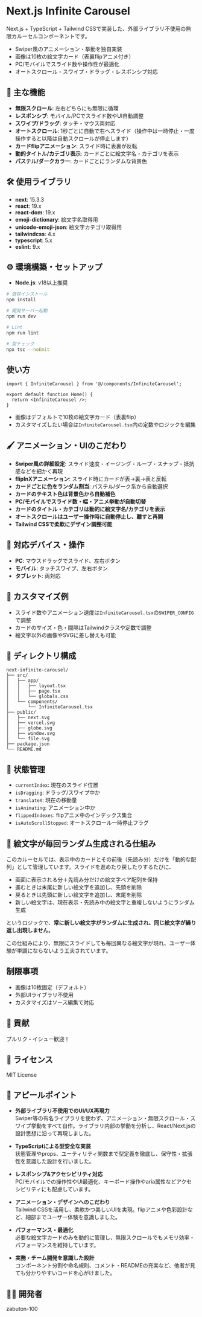 # Next.js Infinite Carousel

Next.js + TypeScript + Tailwind CSSで実装した、外部ライブラリ不使用の無限カルーセルコンポーネントです。

- Swiper風のアニメーション・挙動を独自実装
- 画像は10枚の絵文字カード（表裏flipアニメ付き）
- PC/モバイルでスライド数や操作性が最適化
- オートスクロール・スワイプ・ドラッグ・レスポンシブ対応

## 🚀 主な機能

- **無限スクロール**: 左右どちらにも無限に循環
- **レスポンシブ**: モバイル/PCでスライド数やUI自動調整
- **スワイプ/ドラッグ**: タッチ・マウス両対応
- **オートスクロール**: 1秒ごとに自動で右へスライド（操作中は一時停止・一度操作すると以降は自動スクロールが停止します）
- **カードflipアニメーション**: スライド時に表裏が反転
- **動的タイトル/カテゴリ表示**: カードごとに絵文字名・カテゴリを表示
- **パステル/ダークカラー**: カードごとにランダムな背景色

## 🛠️ 使用ライブラリ

- **next**: 15.3.3
- **react**: 19.x
- **react-dom**: 19.x
- **emoji-dictionary**: 絵文字名取得用
- **unicode-emoji-json**: 絵文字カテゴリ取得用
- **tailwindcss**: 4.x
- **typescript**: 5.x
- **eslint**: 9.x

## ⚙️ 環境構築・セットアップ

- **Node.js**: v18以上推奨

```bash
# 依存インストール
npm install

# 開発サーバー起動
npm run dev

# Lint
npm run lint

# 型チェック
npx tsc --noEmit
```

## 使い方

```tsx
import { InfiniteCarousel } from '@/components/InfiniteCarousel';

export default function Home() {
  return <InfiniteCarousel />;
}
```

- 画像はデフォルトで10枚の絵文字カード（表裏flip）
- カスタマイズしたい場合は`InfiniteCarousel.tsx`内の定数やロジックを編集

## 🖌️ アニメーション・UIのこだわり

- **Swiper風の詳細設定**: スライド速度・イージング・ループ・スナップ・抵抗感などを細かく再現
- **flipInXアニメーション**: スライド時にカードが表→裏→表と反転
- **カードごとに色をランダム割当**: パステル/ダーク系から自動選択
- **カードのテキスト色は背景色から自動補色**
- **PC/モバイルでスライド数・幅・アニメ挙動が自動切替**
- **カードのタイトル・カテゴリは動的に絵文字名/カテゴリを表示**
- **オートスクロールはユーザー操作時に自動停止し、離すと再開**
- **Tailwind CSSで柔軟にデザイン調整可能**

## 📱 対応デバイス・操作

- **PC**: マウスドラッグでスライド、左右ボタン
- **モバイル**: タッチスワイプ、左右ボタン
- **タブレット**: 両対応

## 🔧 カスタマイズ例

- スライド数やアニメーション速度は`InfiniteCarousel.tsx`の`SWIPER_CONFIG`で調整
- カードのサイズ・色・間隔はTailwindクラスや定数で調整
- 絵文字以外の画像やSVGに差し替えも可能

## 📁 ディレクトリ構成

```
next-infinite-carousel/
├── src/
│   ├── app/
│   │   ├── layout.tsx
│   │   ├── page.tsx
│   │   └── globals.css
│   └── components/
│       └── InfiniteCarousel.tsx
├── public/
│   ├── next.svg
│   ├── vercel.svg
│   ├── globe.svg
│   ├── window.svg
│   └── file.svg
├── package.json
└── README.md
```

## 📝 状態管理

- `currentIndex`: 現在のスライド位置
- `isDragging`: ドラッグ/スワイプ中か
- `translateX`: 現在の移動量
- `isAnimating`: アニメーション中か
- `flippedIndexes`: flipアニメ中のインデックス集合
- `isAutoScrollStopped`: オートスクロール一時停止フラグ

## 🎲 絵文字が毎回ランダム生成される仕組み

このカルーセルでは、表示中のカードとその前後（先読み分）だけを「動的な配列」として管理しています。スライドを進めたり戻したりするたびに、

- 画面に表示される分＋先読み分だけの絵文字ペア配列を保持
- 進むときは末尾に新しい絵文字を追加し、先頭を削除
- 戻るときは先頭に新しい絵文字を追加し、末尾を削除
- 新しい絵文字は、現在表示・先読み中の絵文字と重複しないようにランダム生成

というロジックで、**常に新しい絵文字がランダムに生成され、同じ絵文字が繰り返し出現しません**。

この仕組みにより、無限にスライドしても毎回異なる絵文字が現れ、ユーザー体験が単調にならないよう工夫されています。

## 制限事項

- 画像は10枚固定（デフォルト）
- 外部UIライブラリ不使用
- カスタマイズはソース編集で対応

## 🤝 貢献

プルリク・イシュー歓迎！

## 📄 ライセンス

MIT License

## 🌟 アピールポイント

- **外部ライブラリ不使用でのUI/UX再現力**  
  Swiper等の有名ライブラリを使わず、アニメーション・無限スクロール・スワイプ挙動をすべて自作。ライブラリ内部の挙動を分析し、React/Next.jsの設計思想に沿って再現しました。

- **TypeScriptによる型安全な実装**  
  状態管理やprops、ユーティリティ関数まで型定義を徹底し、保守性・拡張性を意識した設計を行いました。

- **レスポンシブ&アクセシビリティ対応**  
  PC/モバイルでの操作性やUI最適化、キーボード操作やaria属性などアクセシビリティにも配慮しています。

- **アニメーション・デザインへのこだわり**  
  Tailwind CSSを活用し、柔軟かつ美しいUIを実現。flipアニメや色彩設計など、細部までユーザー体験を意識しました。

- **パフォーマンス・最適化**  
  必要な絵文字カードのみを動的に管理し、無限スクロールでもメモリ効率・パフォーマンスを維持しています。

- **実務・チーム開発を意識した設計**  
  コンポーネント分割や命名規則、コメント・READMEの充実など、他者が見ても分かりやすいコードを心がけました。

## 👨‍💻 開発者

zabuton-100
